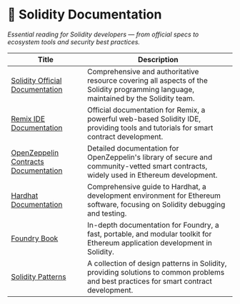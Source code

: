 # 📄 Solidity Documentation  
_Essential reading for Solidity developers — from official specs to ecosystem tools and security best practices._

| Title | Description |
|-------|-------------|
| [Solidity Official Documentation](https://docs.soliditylang.org/) | Comprehensive and authoritative resource covering all aspects of the Solidity programming language, maintained by the Solidity team. |
| [Remix IDE Documentation](https://remix-ide.readthedocs.io/en/latest/) | Official documentation for Remix, a powerful web-based Solidity IDE, providing tools and tutorials for smart contract development. |
| [OpenZeppelin Contracts Documentation](https://docs.openzeppelin.com/contracts/) | Detailed documentation for OpenZeppelin's library of secure and community-vetted smart contracts, widely used in Ethereum development. |
| [Hardhat Documentation](https://hardhat.org/hardhat-runner/docs) | Comprehensive guide to Hardhat, a development environment for Ethereum software, focusing on Solidity debugging and testing. |
| [Foundry Book](https://book.getfoundry.sh/) | In-depth documentation for Foundry, a fast, portable, and modular toolkit for Ethereum application development in Solidity. |
| [Solidity Patterns](https://fravoll.github.io/solidity-patterns/) | A collection of design patterns in Solidity, providing solutions to common problems and best practices for smart contract development. |
